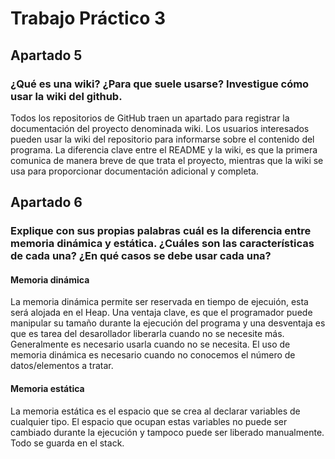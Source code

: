 # Trabajo Práctico 3

## Apartado 5
### ¿Qué es una wiki? ¿Para que suele usarse? Investigue cómo usar la wiki del github.

Todos los repositorios de GitHub traen un apartado para registrar la documentación del proyecto denominada wiki. Los usuarios interesados pueden usar la wiki del repositorio para informarse sobre el contenido del programa. La diferencia clave entre el README y la wiki, es que la primera comunica de manera breve de que trata el proyecto, mientras que la wiki se usa para proporcionar documentación adicional y completa.

## Apartado 6
### Explique con sus propias palabras cuál es la diferencia entre memoria dinámica y estática. ¿Cuáles son las características de cada una? ¿En qué casos se debe usar cada una?

#### Memoria dinámica
La memoria dinámica permite ser reservada en tiempo de ejecuión, esta será alojada en el Heap. Una ventaja clave, es que el programador puede manipular su tamaño durante la ejecución del programa y una desventaja es que es tarea del desarollador liberarla cuando no se necesite más. Generalmente es necesario usarla cuando no se necesita. El uso de memoria dinámica es necesario cuando no conocemos el número de datos/elementos a tratar.

#### Memoria estática
La memoria estática es el espacio que se crea al declarar variables de cualquier tipo. El espacio que ocupan estas variables no puede ser cambiado durante la ejecución y tampoco puede ser liberado manualmente. Todo se guarda en el stack.
